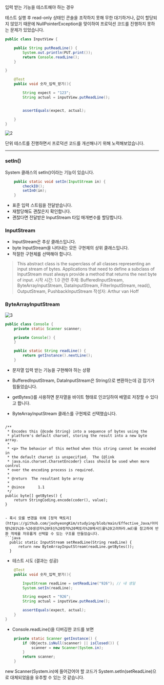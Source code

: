 
입력 받는 기능을 테스트해야 하는 경우

테스트 실행 후 read-only 상태인 콘솔을 조작하지 못해 무한 대기하거나, 값이 할당되지 않았기 때문에 NullPointerException을 맞이하여 프로덕션 코드를 진행하지 못하는 문제가 있었습니다.

```java
public class InputView {

    public String putReadLine() {
        System.out.println(PUT.print());
        return Console.readLine();
    }

}
```

```java
    @Test
    public void 숫자_입력_받기(){

        String expect = "123";
        String actual = inputView.putReadLine();


        assertEquals(expect, actual);

    }
}
```

![2](https://velog.velcdn.com/images/urtimeislimited/post/d849f64a-db7d-42f6-bf66-65e9e09bd0d3/image.png)




단위 테스트를 진행하면서 프로덕션 코드를 개선해나기 위해 노력해보았습니다.

---


### setIn()

System 클래스의 setIn()이라는 기능이 있습니다.


```java
    public static void setIn(InputStream in) {
        checkIO();
        setIn0(in);
    }
```

- 표준 입력 스트림을 전달받습니다.
- 재할당해도 괜찮은지 확인합니다.
- 괜찮다면 전달받은 InputStream 타입 매개변수를 할당합니다.



### InputStream
- InputStream은 추상 클래스입니다.
- byte InputStream을 나타내는 모든 구현체의 상위 클래스입니다.
- 적절한 구현체를 선택해야 합니다.


>This abstract class is the superclass of all classes representing an input stream of bytes.
Applications that need to define a subclass of InputStream must always provide a method that returns the next byte of input.
시작 시간:
1.0
관련 주제:
BufferedInputStream, ByteArrayInputStream, DataInputStream, FilterInputStream, read(), OutputStream, PushbackInputStream
작성자:
Arthur van Hoff

### ByteArrayInputStream

![3](https://velog.velcdn.com/images/urtimeislimited/post/ff724e78-3ebd-4baf-b189-93952da28f4c/image.png)

```java
public class Console {
    private static Scanner scanner;

    private Console() {
    }

    public static String readLine() {
        return getInstance().nextLine();
    }
```

- 문자열 입력 받는 기능을 구현해야 하는 상황
- BufferedInputStream, DataInputStream은 String으로 변환하는데 감 잡기가 힘들었습니다.

- getBytes()를 사용하면 문자열을 바이트 형태로 인코딩하여 배열로 저장할 수 있다고 합니다.
- ByteArrayInputStream 클래스를 구현체로 선택했습니다.
>```java
    /**
     * Encodes this {@code String} into a sequence of bytes using the
     * platform's default charset, storing the result into a new byte array.
     *
     * <p> The behavior of this method when this string cannot be encoded in
     * the default charset is unspecified.  The {@link
     * java.nio.charset.CharsetEncoder} class should be used when more control
     * over the encoding process is required.
     *
     * @return  The resultant byte array
     *
     * @since      1.1
     */
    public byte[] getBytes() {
        return StringCoding.encode(coder(), value);
    }
  ```

 - 혹시 모를 변경을 위해 [정적 팩토리](https://github.com/joohyeongKim/studying/blob/main/Effective_Java/아이템%201%20-%20생성자%20대신%20정적%20팩토리%20메서드를%20고려하라.md)를 참고하여 반환 객체를 자유롭게 선택할 수 있는 구조를 만들었습니다.
```java
    public static InputStream setReadLine(String readLine) {
        return new ByteArrayInputStream(readLine.getBytes());
    }
```



  


  - 테스트 시도 (결과는 성공)
```java
    @Test
    public void 숫자_입력_받기(){

        InputStream readLine = setReadLine("926"); // 내 생일
        System.setIn(readLine);

        String expect = "926";
        String actual = inputView.putReadLine();

        assertEquals(expect, actual);
    }
}
```

- Console.readLine()을 디버깅한 코드를 보면
```java
    private static Scanner getInstance() {
        if (Objects.isNull(scanner) || isClosed()) {
            scanner = new Scanner(System.in);
        }
        return scanner;
    }
```

new Scanner(System.in)에 들어갔어야 할 코드가
System.setIn(setReadLine)으로 대체되었음을 유추할 수 있는 것 같습니다.

